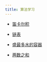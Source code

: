 ```yaml
---
title: 算法学习
---
```


- [笛卡尔积](./descartes.js)

- [链表](./linkedlist.js)

- [盛最多水的容器](./maxArea.js)

- [两数之和](./twoSum.js)
